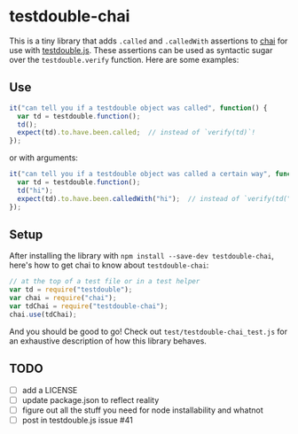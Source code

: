 # testdouble-chai

This is a tiny library that adds `.called` and `.calledWith` assertions to
[chai](http://chaijs.com/) for use with
[testdouble.js](https://github.com/testdouble/testdouble.js). These assertions
can be used as syntactic sugar over the `testdouble.verify` function. Here are
some examples:

## Use

```javascript
it("can tell you if a testdouble object was called", function() {
  var td = testdouble.function();
  td();
  expect(td).to.have.been.called;  // instead of `verify(td)`!
});
```

or with arguments:

```javascript
it("can tell you if a testdouble object was called a certain way", function() {
  var td = testdouble.function();
  td("hi");
  expect(td).to.have.been.calledWith("hi");  // instead of `verify(td("hi"))`!
});
```

## Setup

After installing the library with `npm install --save-dev testdouble-chai`,
here's how to get chai to know about `testdouble-chai`:

```javascript
// at the top of a test file or in a test helper
var td = require("testdouble");
var chai = require("chai");
var tdChai = require("testdouble-chai");
chai.use(tdChai);
```

And you should be good to go! Check out `test/testdouble-chai_test.js` for an
exhaustive description of how this library behaves.



## TODO
- [ ] add a LICENSE
- [ ] update package.json to reflect reality
- [ ] figure out all the stuff you need for node installability and whatnot
- [ ] post in testdouble.js issue #41
